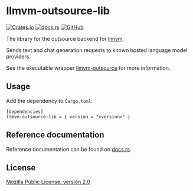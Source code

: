 # llmvm-outsource-lib

[![Crates.io](https://img.shields.io/crates/v/llmvm-outsource-lib?style=for-the-badge)](https://crates.io/crates/llmvm-outsource-lib)
[![docs.rs](https://img.shields.io/docsrs/llmvm-outsource-lib?style=for-the-badge)](https://docs.rs/llmvm-outsource-lib)
[![GitHub](https://img.shields.io/github/license/djandries/llmvm?style=for-the-badge)](https://github.com/DJAndries/llmvm/blob/master/LICENSE)

The library for the outsource backend for [llmvm](https://github.com/djandries/llmvm).

Sends text and chat generation requests to known hosted language model providers.

See the executable wrapper [llmvm-outsource](https://github.com/djandries/llmvm/backends/outsource) for more information.

## Usage

Add the dependency to `Cargo.toml`:

```
[dependencies]
llmvm-outsource-lib = { version = "<version>" }
```

## Reference documentation

Reference documentation can be found on [docs.rs](https://docs.rs/llmvm-outsource-lib).

## License

[Mozilla Public License, version 2.0](https://spdx.org/licenses/MPL-2.0.html)